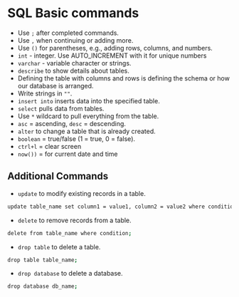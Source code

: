 # SQL Basic commands
- Use `;` after completed commands.
- Use `,` when continuing or adding more.
- Use `()` for parentheses, e.g., adding rows, columns, and numbers.
- `int` - integer. Use AUTO_INCREMENT with it for unique numbers
- `varchar` - variable character or strings.
- `describe` to show details about tables.
- Defining the table with columns and rows is defining the schema or how our database is arranged.
- Write strings in `""`.
- `insert into` inserts data into the specified table.
- `select` pulls data from tables.
- Use `*` wildcard to pull everything from the table.
- `asc` = ascending, `desc` = descending.
- `alter` to change a table that is already created.
- `boolean` = true/false (1 = true, 0 = false).
- `ctrl+l` = clear screen
- `now())` = for current date and time 

## Additional Commands
- `update` to modify existing records in a table.
```bash
update table_name set column1 = value1, column2 = value2 where condition;
```
- `delete` to remove records from a table.
```bash
delete from table_name where condition;
```
- `drop table` to delete a table.
```bash
drop table table_name;
```
- `drop database` to delete a database.
```bash
drop database db_name;
```